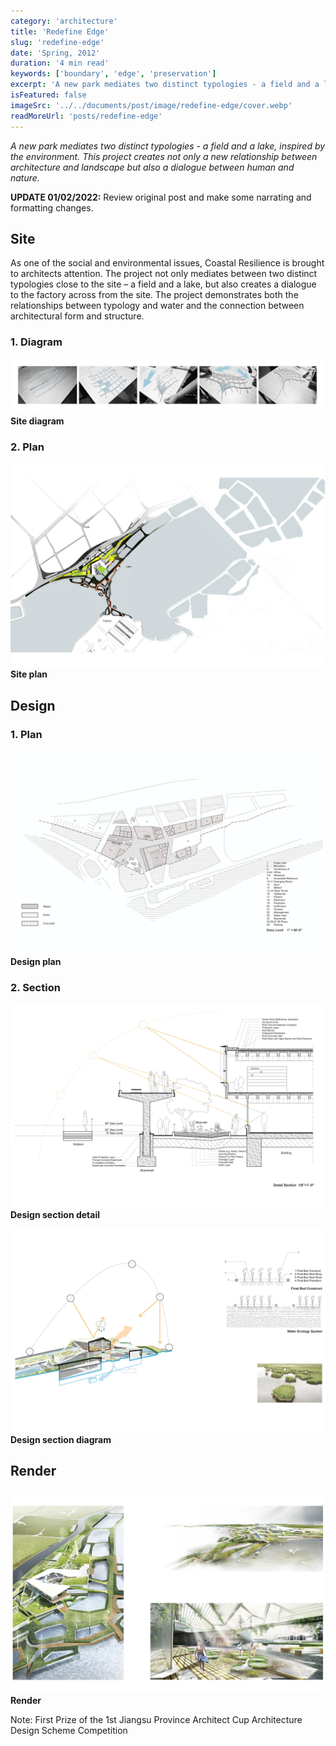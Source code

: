 ```yaml
---
category: 'architecture'
title: 'Redefine Edge'
slug: 'redefine-edge'
date: 'Spring, 2012'
duration: '4 min read'
keywords: ['boundary', 'edge', 'preservation']
excerpt: 'A new park mediates two distinct typologies - a field and a lake, inspired by the environment. This project creates not only a new relationship between architecture and landscape but also a dialogue between human and nature.'
isFeatured: false
imageSrc: '../../documents/post/image/redefine-edge/cover.webp'
readMoreUrl: 'posts/redefine-edge'
---
```


_A new park mediates two distinct typologies - a field and a lake, inspired by the environment. This project creates not only a new relationship between architecture and landscape but also a dialogue between human and nature._

**UPDATE 01/02/2022:** Review original post and make some narrating and formatting changes.

## Site

As one of the social and environmental issues, Coastal Resilience is brought to architects attention. The project not only mediates between two distinct typologies close to the site – a field and a lake, but also creates a dialogue to the factory across from the site. The project demonstrates both the relationships between typology and water and the connection between architectural form and structure.

### 1. Diagram

![site-diagram](../../documents/post/image/redefine-edge/site-diagram.webp)
**Site diagram**

### 2. Plan

![site-plan](../../documents/post/image/redefine-edge/site-plan.webp)
**Site plan**

## Design

### 1. Plan

![design-plan](../../documents/post/image/redefine-edge/design-plan.webp)
**Design plan**

### 2. Section

![design-section-detail](../../documents/post/image/redefine-edge/design-section-detail.webp)
**Design section detail**

![design-section-diagram](../../documents/post/image/redefine-edge/design-section-diagram.webp)
**Design section diagram**

## Render

![render](../../documents/post/image/redefine-edge/render.webp)
**Render**

Note: First Prize of the 1st Jiangsu Province Architect Cup Architecture Design Scheme Competition
